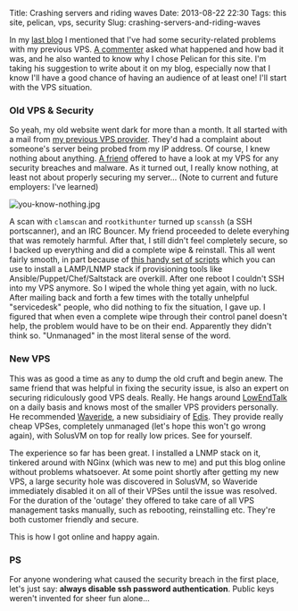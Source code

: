 Title: Crashing servers and riding waves
Date: 2013-08-22 22:30
Tags: this site, pelican, vps, security
Slug: crashing-servers-and-riding-waves

In my [last blog]({filename}/brand-spankin-new-blog.md) I mentioned that I've had some security-related problems with my previous VPS. [A commenter](http://www.publysher.nl/) asked what happened and how bad it was, and he also wanted to know why I chose Pelican for this site. I'm taking his suggestion to write about it on my blog, especially now that I know I'll have a good chance of having an audience of at least one! I'll start with the VPS situation.

### Old VPS & Security

So yeah, my old website went dark for more than a month. It all started with a mail from [my previous VPS provider](http://www.alvotech.de/). They'd had a complaint about someone's server being probed from my IP address. Of course, I knew nothing about anything. [A friend](http://www.vandorp.biz/) offered to have a look at my VPS for any security breaches and malware. As it turned out, I really know nothing, at least not about properly securing my server… (Note to current and future employers: I've learned)

![you-know-nothing.jpg]({filename}/images/you-know-nothing.jpg)

A scan with `clamscan` and `rootkithunter` turned up `scanssh` (a SSH portscanner), and an IRC Bouncer. My friend proceeded to delete everyhing that was remotely harmful. After that, I still didn't feel completely secure, so I backed up everything and did a complete wipe & reinstall. This all went fairly smooth, in part because of [this handy set of scripts](http://tuxlite.com/) which you can use to install a LAMP/LNMP stack if provisioning tools like Ansible/Puppet/Chef/Saltstack are overkill. After one reboot I couldn't SSH into my VPS anymore. So I wiped the whole thing yet again, with no luck. After mailing back and forth a few times with the totally unhelpful "servicedesk" people, who did nothing to fix the situation, I gave up. I figured that when even a complete wipe through their control panel doesn't help, the problem would have to be on their end. Apparently they didn't think so. "Unmanaged" in the most literal sense of the word.

### New VPS

This was as good a time as any to dump the old cruft and begin anew. The same friend that was helpful in fixing the security issue, is also an expert on securing ridiculously good VPS deals. Really. He hangs around [LowEndTalk](http://lowendtalk.com/) on a daily basis and knows most of the smaller VPS providers personally. He recommended [Waveride](https://waveride.at/), a new subsidiairy of [Edis](http://www.edis.at/). They provide really cheap VPSes, completely unmanaged (let's hope this won't go wrong again), with SolusVM on top for really low prices. See for yourself.

The experience so far has been great. I installed a LNMP stack on it, tinkered around with NGinx (which was new to me) and put this blog online without problems whatsoever. At some point shortly after getting my new VPS, a large security hole was discovered in SolusVM, so Waveride immediately disabled it on all of their VPSes until the issue was resolved. For the duration of the 'outage' they offered to take care of all VPS management tasks manually, such as rebooting, reinstalling etc. They're both customer friendly and secure.

This is how I got online and happy again.

### PS

For anyone wondering what caused the security breach in the first place, let's just say: **always disable ssh password authentication**. Public keys weren't invented for sheer fun alone...


